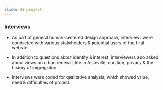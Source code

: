 ```yaml
---
slide: 06-project
---
```

### Interviews
- As part of general human-centered design approach, interviews were conducted with various stakeholders & potential users of the final website.

- In addition to questions about identity & interest, interviewers also asked about views on urban renewal, life in Asheville, curation, privacy & the history of segregation.

- Interviews were coded for qualitative analysis, which showed value, need & difficulties of project.


